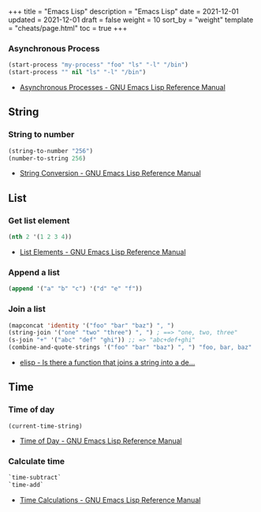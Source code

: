 +++
title = "Emacs Lisp"
description = "Emacs Lisp"
date = 2021-12-01
updated = 2021-12-01
draft = false
weight = 10
sort_by = "weight"
template = "cheats/page.html"
toc = true
+++

### Asynchronous Process

``` lisp
(start-process "my-process" "foo" "ls" "-l" "/bin")
(start-process "" nil "ls" "-l" "/bin")
```

- [Asynchronous Processes - GNU Emacs Lisp Reference Manual](https://www.gnu.org/software/emacs/manual/html_node/elisp/Asynchronous-Processes.html)

## String

### String to number

``` lisp
(string-to-number "256")
(number-to-string 256)
```

- [String Conversion - GNU Emacs Lisp Reference Manual](https://www.gnu.org/software/emacs/manual/html_node/elisp/String-Conversion.html)

## List

### Get list element

``` lisp
(nth 2 '(1 2 3 4))
```

- [List Elements - GNU Emacs Lisp Reference Manual](https://www.gnu.org/software/emacs/manual/html_node/elisp/List-Elements.html)

### Append a list

``` lisp
(append '("a" "b" "c") '("d" "e" "f"))
```

### Join a list

``` lisp
(mapconcat 'identity '("foo" "bar" "baz") ", ")
(string-join '("one" "two" "three") ", ") ; ==> "one, two, three"
(s-join "+" '("abc" "def" "ghi")) ;; => "abc+def+ghi"
(combine-and-quote-strings '("foo" "bar" "baz") ", ") "foo, bar, baz"
```

- [elisp - Is there a function that joins a string into a de&#x2026;](https://stackoverflow.com/questions/12999530/is-there-a-function-that-joins-a-string-into-a-delimited-string)


## Time

### Time of day

`(current-time-string)`

- [Time of Day - GNU Emacs Lisp Reference Manual](https://www.gnu.org/software/emacs/manual/html_node/elisp/Time-of-Day.html)

### Calculate time

``` lisp
`time-subtract`
`time-add`
```

- [Time Calculations - GNU Emacs Lisp Reference Manual](https://www.gnu.org/software/emacs/manual/html_node/elisp/Time-Calculations.html)
